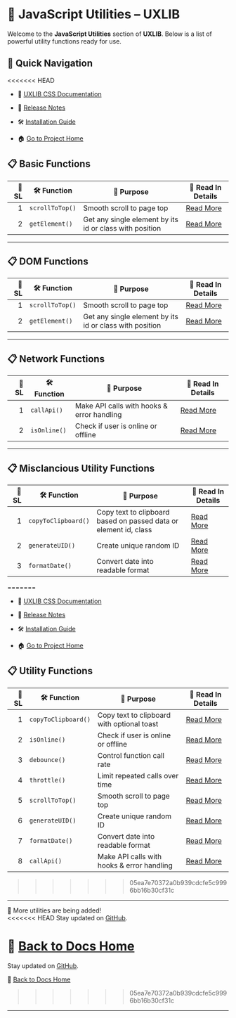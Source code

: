 # 🧠 JavaScript Utilities – UXLIB

Welcome to the **JavaScript Utilities** section of **UXLIB**. Below is a list of powerful utility functions ready for use.

<!-- Start Adding Table of content -->
## 🚀 Quick Navigation

<<<<<<< HEAD
- 🎨 [UXLIB CSS Documentation](../css/README.md)

- 📄 [Release Notes](../../release-notes.md)

- 🛠 [Installation Guide](../../README.md)

- 🏠︎ [Go to Project Home](../../)

## 📋 Basic Functions

| 🔢 SL | 🛠️ Function           | 🎯 Purpose                                | 🔎 Read In Details |
|------:|------------------------|--------------------------------------------|--------------------|
| 1    | `scrollToTop()`| Smooth scroll to page top| [Read More](./basic-utils/scrollToTop.md) |
| 2    | `getElement()`| Get any single element by its id or class with position | [Read More](./basic-utils/getElement.md) |

---


## 📋 DOM Functions

| 🔢 SL | 🛠️ Function           | 🎯 Purpose                                | 🔎 Read In Details |
|------:|------------------------|--------------------------------------------|--------------------|
| 1    | `scrollToTop()`| Smooth scroll to page top| [Read More](./dom-utils/scrollToTop.md) |
| 2    | `getElement()`| Get any single element by its id or class with position | [Read More](./dom-utils/getElement.md) |

---

## 📋 Network Functions

| 🔢 SL | 🛠️ Function           | 🎯 Purpose                                | 🔎 Read In Details |
|------:|------------------------|--------------------------------------------|--------------------|
| 1    | `callApi()`            | Make API calls with hooks & error handling | [Read More](./network-utils/callApi.md)|
| 2    | `isOnline()`           | Check if user is online or offline         | [Read More](./network-utils/isOnline.md) |

---

## 📋 Misclancious Utility Functions

| 🔢 SL | 🛠️ Function           | 🎯 Purpose                                | 🔎 Read In Details |
|------:|------------------------|--------------------------------------------|--------------------|
| 1    | `copyToClipboard()`    | Copy text to clipboard based on passed data or element id, class | [Read More](./misc-utils/copyToClipboard.md) |
| 2    | `generateUID()`        | Create unique random ID                    | [Read More](./misc-utils/generateUID.md) |
| 3    | `formatDate()`         | Convert date into readable format          | [Read More](./misc-utils/formatDate.md) |
=======
- 🎨 [UXLIB CSS Documentation](https://github.com/subratapeid/UXLIB/blob/main/docs/css)

- 📄 [Release Notes](https://github.com/subratapeid/UXLIB/blob/main/release-notes.md)

- 🛠 [Installation Guide](https://github.com/subratapeid/UXLIB/blob/main/README.md)

- 🏠︎ [Go to Project Home](https://github.com/subratapeid/UXLIB)

## 📋 Utility Functions

| 🔢 SL | 🛠️ Function           | 🎯 Purpose                                | 🔎 Read In Details |
|------:|------------------------|--------------------------------------------|--------------------|
| 1    | `copyToClipboard()`    | Copy text to clipboard with optional toast | [Read More](https://github.com/subratapeid/uxlib/blob/main/docs/js/copyToClipboard.md) |
| 2    | `isOnline()`           | Check if user is online or offline         | [Read More](https://github.com/subratapeid/uxlib/blob/main/docs/js/isOnline.md) |
| 3    | `debounce()`           | Control function call rate                 | [Read More](https://github.com/subratapeid/uxlib/blob/main/docs/js/debounce.md) |
| 4    | `throttle()`           | Limit repeated calls over time             | [Read More](https://github.com/subratapeid/uxlib/blob/main/docs/js/throttle.md) |
| 5    | `scrollToTop()`        | Smooth scroll to page top                  | [Read More](https://github.com/subratapeid/uxlib/blob/main/docs/js/scrollToTop.md) |
| 6    | `generateUID()`        | Create unique random ID                    | [Read More](https://github.com/subratapeid/uxlib/blob/main/docs/js/generateUID.md) |
| 7    | `formatDate()`         | Convert date into readable format          | [Read More](https://github.com/subratapeid/uxlib/blob/main/docs/js/formatDate.md) |
| 8    | `callApi()`            | Make API calls with hooks & error handling | [Read More](https://github.com/subratapeid/uxlib/blob/main/docs/js/callApi.md) |
>>>>>>> 05ea7e70372a0b939cdcfe5c9996bb16b30cf31c

---

🧠 More utilities are being added!  
<<<<<<< HEAD
Stay updated on [GitHub](../../).

📌 [Back to Docs Home](../README.md)
=======
Stay updated on [GitHub](https://github.com/subratapeid/uxlib).

📌 [Back to Docs Home](https://github.com/subratapeid/uxlib/blob/main/docs/README.md)
>>>>>>> 05ea7e70372a0b939cdcfe5c9996bb16b30cf31c

---